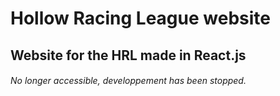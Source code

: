 # Hollow Racing League website
## Website for the HRL made in React.js
###### No longer accessible, developpement has been stopped.

